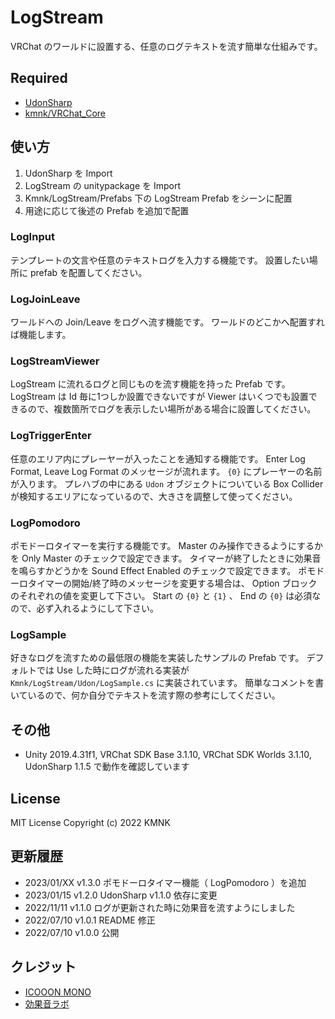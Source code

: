 # LogStream
VRChat のワールドに設置する、任意のログテキストを流す簡単な仕組みです。

## Required
- [UdonSharp](vrchat-community/UdonSharp)
- [kmnk/VRChat_Core](https://github.com/kmnk/VRChat_Core)

## 使い方
1. UdonSharp を Import
2. LogStream の unitypackage を Import
3. Kmnk/LogStream/Prefabs 下の LogStream Prefab をシーンに配置
4. 用途に応じて後述の Prefab を追加で配置

### LogInput
テンプレートの文言や任意のテキストログを入力する機能です。
設置したい場所に prefab を配置してください。

### LogJoinLeave
ワールドへの Join/Leave をログへ流す機能です。
ワールドのどこかへ配置すれば機能します。

### LogStreamViewer
LogStream に流れるログと同じものを流す機能を持った Prefab です。
LogStream は Id 毎に1つしか設置できないですが Viewer はいくつでも設置できるので、複数箇所でログを表示したい場所がある場合に設置してください。

### LogTriggerEnter
任意のエリア内にプレーヤーが入ったことを通知する機能です。
Enter Log Format, Leave Log Format のメッセージが流れます。 `{0}` にプレーヤーの名前が入ります。
プレハブの中にある `Udon` オブジェクトについている Box Collider が検知するエリアになっているので、大きさを調整して使ってください。

### LogPomodoro
ポモドーロタイマーを実行する機能です。
Master のみ操作できるようにするかを Only Master のチェックで設定できます。
タイマーが終了したときに効果音を鳴らすかどうかを Sound Effect Enabled のチェックで設定できます。
ポモドーロタイマーの開始/終了時のメッセージを変更する場合は、 Option ブロックのそれぞれの値を変更して下さい。
Start の `{0}` と `{1}` 、 End の `{0}` は必須なので、必ず入れるようにして下さい。

### LogSample
好きなログを流すための最低限の機能を実装したサンプルの Prefab です。
デフォルトでは Use した時にログが流れる実装が `Kmnk/LogStream/Udon/LogSample.cs` に実装されています。
簡単なコメントを書いているので、何か自分でテキストを流す際の参考にしてください。


## その他
- Unity 2019.4.31f1, VRChat SDK Base 3.1.10, VRChat SDK Worlds 3.1.10, UdonSharp 1.1.5 で動作を確認しています

## License
MIT License
Copyright (c) 2022 KMNK

## 更新履歴
- 2023/01/XX v1.3.0 ポモドーロタイマー機能（ LogPomodoro ）を追加
- 2023/01/15 v1.2.0 UdonSharp v1.1.0 依存に変更
- 2022/11/11 v1.1.0 ログが更新された時に効果音を流すようにしました
- 2022/07/10 v1.0.1 README 修正
- 2022/07/10 v1.0.0 公開

## クレジット
- [ICOOON MONO](https://icooon-mono.com/)
- [効果音ラボ](https://soundeffect-lab.info/)